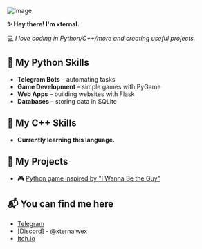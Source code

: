 ![Image](https://github.com/user-attachments/assets/160dbcd0-2c3f-4edf-961c-adecebf4887d)

**✨ Hey there! I'm xternal.**

💻 *I love coding in Python/C++/more and creating useful projects.*

## 🔧 **My Python Skills**
- **Telegram Bots** – automating tasks
- **Game Development** – simple games with PyGame
- **Web Apps** – building websites with Flask
- **Databases** – storing data in SQLite

## 🔧 **My C++ Skills**
- **Currently learning this language.**

## 🌟 **My Projects**
- 🎮 [Python game inspired by "I Wanna Be the Guy"](https://vladislav-xternal.itch.io/i-wanna-be-the-jumper)


## 📬 **You can find me here**
- [Telegram](https://t.me/vladislav_xternal)
- [Discord] - @xternalwex
- [Itch.io](https://vladislav-xternal.itch.io/)
